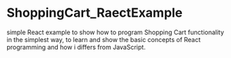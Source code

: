 # ShoppingCart_RaectExample
simple React example to show how to program Shopping Cart functionality in the simplest way, to learn and show the basic concepts of React programming and how i differs from JavaScript.
